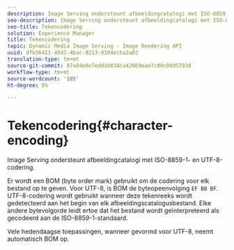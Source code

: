 ```yaml
---
description: Image Serving ondersteunt afbeeldingcatalogi met ISO-8859-1- en UTF-8-codering.
seo-description: Image Serving ondersteunt afbeeldingcatalogi met ISO-8859-1- en UTF-8-codering.
seo-title: Tekencodering
solution: Experience Manager
title: Tekencodering
topic: Dynamic Media Image Serving - Image Rendering API
uuid: dfb56411-40d1-4bac-9213-9104ecba2a02
translation-type: tm+mt
source-git-commit: 97a84e8e7edd3d834ca42069eae7c09c00d57938
workflow-type: tm+mt
source-wordcount: '105'
ht-degree: 0%

---
```



# Tekencodering{#character-encoding}

Image Serving ondersteunt afbeeldingcatalogi met ISO-8859-1- en UTF-8-codering.

Er wordt een BOM (byte order mark) gebruikt om de codering voor elk bestand op te geven. Voor UTF-8, is BOM de byteopeenvolging `EF BB BF`. UTF-8-codering wordt gebruikt wanneer deze tekenreeks wordt gedetecteerd aan het begin van elk afbeeldingscatalogusbestand. Elke andere bytevolgorde leidt ertoe dat het bestand wordt geïnterpreteerd als gecodeerd aan de ISO-8859-1-standaard.

Vele hedendaagse toepassingen, wanneer gevormd voor UTF-8, neemt automatisch BOM op.
